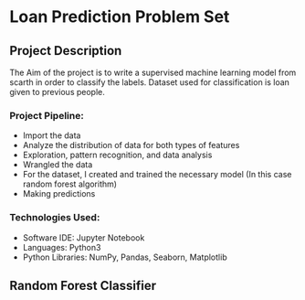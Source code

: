 # Loan Prediction Problem Set

## Project Description
The Aim of the project is to write a supervised machine learning model from scarth in order to classify the labels. 
Dataset used for classification is loan given to previous people.

### Project Pipeline: 
* Import the data
* Analyze the distribution of data for both types of features
* Exploration, pattern recognition, and data analysis
* Wrangled the data
* For the dataset, I created and trained the necessary model (In this case random forest algorithm) 
* Making predictions

### Technologies Used:
* Software IDE: Jupyter Notebook
* Languages: Python3
* Python Libraries: NumPy, Pandas, Seaborn, Matplotlib

## Random Forest Classifier

